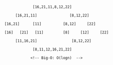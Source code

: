                              [16,21,11,8,12,22]

                     [16,21,11]               [8,12,22]

                [16,21]      [11]          [8,12]     [22]

                [16]   [21]   [11]         [8]     [12]     [22]

                     [11,16,21]                [8,12,22]

                             [8,11,12,16,21,22]

                            <!-- Big-O: O(logn)  -->
                
                                

